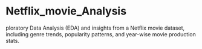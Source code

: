 # Netflix_movie_Analysis
 ploratory Data Analysis (EDA) and insights from a Netflix movie dataset, including genre trends, popularity patterns, and year-wise movie production stats.

